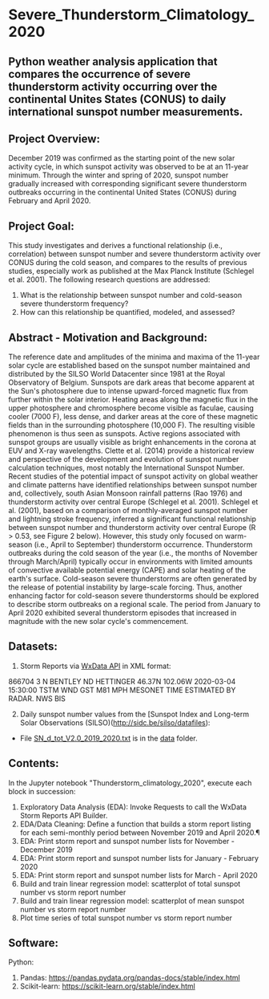 # Severe_Thunderstorm_Climatology_2020
## Python weather analysis application that compares the occurrence of severe thunderstorm activity occurring over the continental Unites States (CONUS) to daily international sunspot number measurements.

## Project Overview:  
December 2019 was confirmed as the starting point of the new solar activity cycle, in which sunspot activity was observed to be at an 11-year minimum. Through the winter and spring of 2020, sunspot number gradually increased with corresponding significant severe thunderstorm outbreaks occurring in the continental United States (CONUS) during February and April 2020.

## Project Goal: 
This study investigates and derives a functional relationship (i.e., correlation) between sunspot number and severe thunderstorm activity over CONUS during the cold season, and compares to the results of previous studies, especially work as published at the Max Planck Institute (Schlegel et al. 2001). The following research questions are addressed:
1. What is the relationship between sunspot number and cold-season severe thunderstorm frequency?
2. How can this relationship be quantified, modeled, and assessed?

## Abstract - Motivation and Background:
The reference date and amplitudes of the minima and maxima of the 11-year solar cycle are established based on the sunspot number maintained and distributed by the SILSO World Datacenter since 1981 at the Royal Observatory of Belgium. Sunspots are dark areas that become apparent at the Sun's photosphere due to intense upward-forced magnetic flux from further within the solar interior. Heating areas along the magnetic flux in the upper photosphere and chromosphere become visible as faculae, causing cooler (7000 F), less dense, and darker areas at the core of these magnetic fields than in the surrounding photosphere (10,000 F). The resulting visible phenomenon is thus seen as sunspots. Active regions associated with sunspot groups are usually visible as bright enhancements in the corona at EUV and X-ray wavelengths.  Clette et al. (2014) provide a historical review and perspective of the development and evolution of sunspot number calculation techniques, most notably the International Sunspot Number.  Recent studies of the potential impact of sunspot activity on global weather and climate patterns have identified relationships between sunspot number and, collectively, south Asian Monsoon rainfall patterns (Rao 1976) and thunderstorm activity over central Europe (Schlegel et al. 2001).  Schlegel et al. (2001), based on a comparison of monthly-averaged sunspot number and lightning stroke frequency, inferred a significant functional relationship between sunspot number and thunderstorm activity over central Europe (R > 0.53, see Figure 2 below). However, this study only focused on warm-season (i.e., April to September) thunderstorm occurrence. Thunderstorm outbreaks during the cold season of the year (i.e., the months of November through March/April) typically occur in environments with limited amounts of convective available potential energy (CAPE) and solar heating of the earth's surface. Cold-season severe thunderstorms are often generated by the release of potential instability by large-scale forcing. Thus, another enhancing factor for cold-season severe thunderstorms should be explored to describe storm outbreaks on a regional scale. The period from January to April 2020 exhibited several thunderstorm episodes that increased in magnitude with the new solar cycle's commencement.

## Datasets:
1) Storm Reports via [WxData API](https://wxdata.com/api-storm-reports-explorer) in XML format: 

<data num_results="34 of 34 records returned">
<storm-report>
<id>866704</id>
<city>3 N BENTLEY</city>
<state>ND</state>
<county>HETTINGER</county>
<latitude>46.37N</latitude>
<longitude>102.06W</longitude>
<event_local_time>2020-03-04 15:30:00</event_local_time>
<event_local_timezone/>
<event>TSTM WND GST</event>
<magnitude>M81 MPH</magnitude>
<source>MESONET</source>
<remarks>TIME ESTIMATED BY RADAR.</remarks>
<author>NWS</author>
<subauthor>BIS</subauthor>
</storm-report>

2) Daily sunspot number values from the [Sunspot Index and Long-term Solar Observations (SILSO)(http://sidc.be/silso/datafiles):
- File [SN_d_tot_V2.0_2019_2020.txt](https://github.com/kenpryor67/Severe_Thunderstorm_Climatology_2020/blob/main/data/SN_d_tot_V2.0_2019_2020.txt) is in the [data](https://github.com/kenpryor67/Severe_Thunderstorm_Climatology_2020/tree/main/data) folder.

## Contents:
In the Jupyter notebook "Thunderstorm_climatology_2020", execute each block in succession:
1) Exploratory Data Analysis (EDA): Invoke Requests to call the WxData Storm Reports API Builder.
2) EDA/Data Cleaning: Define a function that builds a storm report listing for each semi-monthly period between November 2019 and April 2020.¶
3) EDA: Print storm report and sunspot number lists for November - December 2019
4) EDA: Print storm report and sunspot number lists for January - February 2020
5) EDA: Print storm report and sunspot number lists for March - April 2020
6) Build and train linear regression model: scatterplot of total sunspot number vs storm report number
7) Build and train linear regression model: scatterplot of mean sunspot number vs storm report number
8) Plot time series of total sunspot number vs storm report number

## Software:
Python:
1) Pandas: https://pandas.pydata.org/pandas-docs/stable/index.html
2) Scikit-learn: https://scikit-learn.org/stable/index.html

